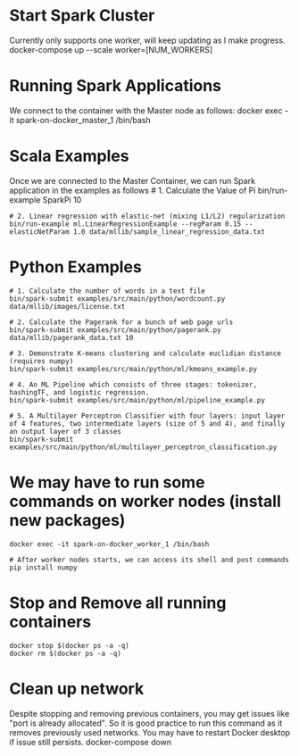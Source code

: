 # Start Spark Cluster
Currently only supports one worker, will keep updating as I make progress.
	docker-compose up --scale worker=[NUM_WORKERS]

# Running Spark Applications
We connect to the container with the Master node as follows:
	docker exec -it spark-on-docker_master_1 /bin/bash 

# Scala Examples
Once we are connected to the Master Container, we can run Spark application in the examples as follows
	# 1. Calculate the Value of Pi
	bin/run-example SparkPi 10

	# 2. Linear regression with elastic-net (mixing L1/L2) regularization
	bin/run-example ml.LinearRegressionExample --regParam 0.15 --elasticNetParam 1.0 data/mllib/sample_linear_regression_data.txt

# Python Examples

	# 1. Calculate the number of words in a text file
	bin/spark-submit examples/src/main/python/wordcount.py data/mllib/images/license.txt

	# 2. Calculate the Pagerank for a bunch of web page urls 
	bin/spark-submit examples/src/main/python/pagerank.py data/mllib/pagerank_data.txt 10

	# 3. Demonstrate K-means clustering and calculate euclidian distance (requires numpy)
	bin/spark-submit examples/src/main/python/ml/kmeans_example.py

	# 4. An ML Pipeline which consists of three stages: tokenizer, hashingTF, and logistic regression.
	bin/spark-submit examples/src/main/python/ml/pipeline_example.py

	# 5. A Multilayer Perceptron Classifier with four layers: input layer of 4 features, two intermediate layers (size of 5 and 4), and finally an output layer of 3 classes
	bin/spark-submit examples/src/main/python/ml/multilayer_perceptron_classification.py


# We may have to run some commands on worker nodes (install new packages)
	
	docker exec -it spark-on-docker_worker_1 /bin/bash

	# After worker nodes starts, we can access its shell and post commands
	pip install numpy

# Stop and Remove all running containers

	docker stop $(docker ps -a -q)
	docker rm $(docker ps -a -q)

# Clean up network
Despite stopping and removing previous containers, you may get issues like "port is already allocated". So it is good practice to run this command as it removes previously used networks. You may have to restart Docker desktop if issue still persists.
	docker-compose down
